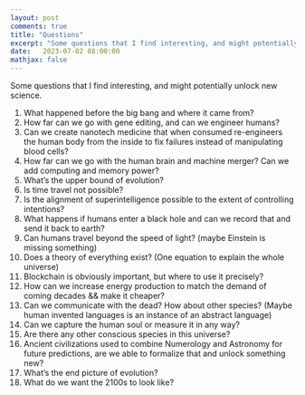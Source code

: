 ```yaml
---
layout: post
comments: true
title: "Questions"
excerpt: "Some questions that I find interesting, and might potentially unlock new science."
date:   2023-07-02 08:00:00
mathjax: false
---
```


Some questions that I find interesting, and might potentially unlock new science.

1. What happened before the big bang and where it came from?
2. How far can we go with gene editing, and can we engineer humans?
3. Can we create nanotech medicine that when consumed re-engineers the human body from the inside to fix failures instead of manipulating blood cells?
4. How far can we go with the human brain and machine merger? Can we add computing and memory power?
5. What’s the upper bound of evolution? 
6. Is time travel not possible?
7. Is the alignment of superintelligence possible to the extent of controlling intentions?
8. What happens if humans enter a black hole and can we record that and send it back to earth?
9. Can humans travel beyond the speed of light? (maybe Einstein is missing something)
10. Does a theory of everything exist? (One equation to explain the whole universe)
11. Blockchain is obviously important, but where to use it precisely?
12. How can we increase energy production to match the demand of coming decades && make it cheaper?
13. Can we communicate with the dead? How about other species? (Maybe human invented languages is an instance of an abstract language)
14. Can we capture the human soul or measure it in any way?
15. Are there any other conscious species in this universe?
16. Ancient civilizations used to combine Numerology and Astronomy for future predictions, are we able to formalize that and unlock something new?
17. What’s the end picture of evolution?
18. What do we want the 2100s to look like?